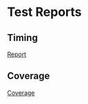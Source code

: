 # Test Reports

## Timing

[Report](https://www.cvxgrp.org/cvxrisk/tests/html-report/report.html)

## Coverage

[Coverage](https://www.cvxgrp.org/cvxrisk/tests/html-coverage/index.html)
